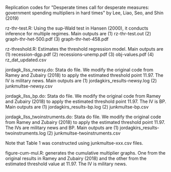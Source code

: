 Replication codes for "Desperate times call for desperate measures: government spending multipliers in hard times" by Lee, Liao, Seo, and Shin (2019)



rz-thr-test.R: Using the sup-Wald test in Hansen (2000), it conducts inference for multiple regimes. Main outputs are
	(1) rz-thr-test.out
	(2) graph-thr-het-500.pdf
	(3) graph-thr-het-458.pdf

rz-threshold.R: Estimates the threshold regression model. Main outputs are
	(1) recession-dgp.pdf
	(2) recessions-unemp.pdf
	(3) obj-values.pdf
	(4) rz_dat_updated.csv

jordagk_llss_newsy.do: Stata do file. We modify the original code from Ramey and Zubairy (2018) to apply the estimated threshold point 11.97. The IV is military news. Main outputs are
	(1) jordagkirs_results-newsy.log
	(2) junkmultse-newsy.csv

jordagk_llss_bp.do: Stata do file. We modify the original code from Ramey and Zubairy (2018) to apply the estimated threshold point 11.97. The IV is BP. Main outputs are
	(1) jordagkirs_results-bp.log
	(2) junkmultse-bp.csv

jordagk_llss_twoinstruments.do: Stata do file. We modify the original code from Ramey and Zubairy (2018) to apply the estimated threshold point 11.97. The IVs are military news and BP. Main outputs are
	(1) jordagkirs_results-twoinstruments.log
	(2) junkmultse-twoinstruments.csv

Note that Table 1 was constructed using junkmultse-xxx.csv files.

figure-cum-mul.R: generates the cumulative multiplier graphs. One from the original results in Ramey and Zubairy (2018) and the other from the estimated threshold value at 11.97. The IV is military news. 


